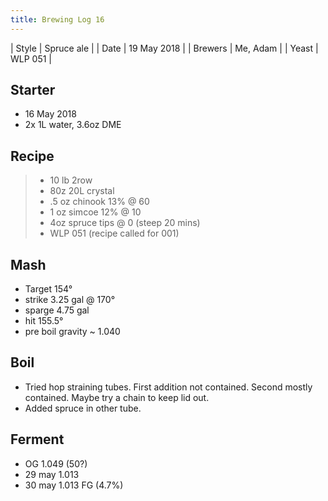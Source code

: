 ```yaml
---
title: Brewing Log 16
---
```


| Style | Spruce ale |
| Date | 19 May 2018 |
| Brewers | Me, Adam |
| Yeast | WLP 051 |

## Starter
* 16 May 2018
* 2x 1L water, 3.6oz DME

## Recipe

> - 10 lb 2row
> - 80z 20L crystal
> - .5 oz chinook 13% @ 60
> - 1 oz simcoe 12% @ 10
> - 4oz spruce tips @ 0 (steep 20 mins)
> - WLP 051 (recipe called for 001)

## Mash

* Target 154°
* strike 3.25 gal @ 170°
* sparge 4.75 gal
* hit 155.5°
* pre boil gravity ~ 1.040

## Boil

* Tried hop straining tubes. First addition not contained. Second mostly contained. Maybe try a chain to keep lid out.
* Added spruce in other tube.

## Ferment

* OG 1.049 (50?)
* 29 may 1.013
* 30 may 1.013 FG (4.7%)
